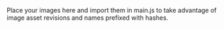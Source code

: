 Place your images here and import them in main.js to take advantage of image asset revisions and names prefixed with hashes.